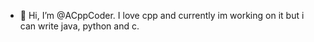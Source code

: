 - 👋 Hi, I’m @ACppCoder. I love cpp and currently im working on it but i can write java, python and c.

